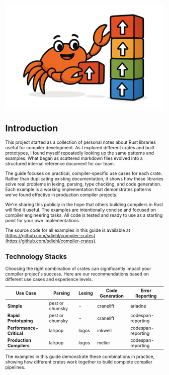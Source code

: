 <div align="center">
    <img src="logo.png" width="512" height="auto" alt="Compiler Crates Logo">
</div>

# Introduction

This project started as a collection of personal notes about Rust libraries useful for compiler development. As I explored different crates and built prototypes, I found myself repeatedly looking up the same patterns and examples. What began as scattered markdown files evolved into a structured internal reference document for our team.

The guide focuses on practical, compiler-specific use cases for each crate. Rather than duplicating existing documentation, it shows how these libraries solve real problems in lexing, parsing, type checking, and code generation. Each example is a working implementation that demonstrates patterns we've found effective in production compiler projects.

We're sharing this publicly in the hope that others building compilers in Rust will find it useful. The examples are intentionally concise and focused on compiler engineering tasks. All code is tested and ready to use as a starting point for your own implementations.

The source code for all examples in this guide is available at [https://github.com/sdiehl/compiler-crates](https://github.com/sdiehl/compiler-crates).

## Technology Stacks

Choosing the right combination of crates can significantly impact your compiler project's success. Here are our recommendations based on different use cases and experience levels.

| Use Case                 | Parsing         | Lexing | Code Generation | Error Reporting    |
| ------------------------ | --------------- | ------ | --------------- | ------------------ |
| **Simple**               | pest or chumsky | -      | cranelift       | ariadne            |
| **Rapid Prototyping**    | pest or chumsky | -      | cranelift       | codespan-reporting |
| **Performance-Critical** | lalrpop         | logos  | inkwell         | codespan-reporting |
| **Production Compilers** | lalrpop         | logos  | melior          | codespan-reporting |

The examples in this guide demonstrate these combinations in practice, showing how different crates work together to build complete compiler pipelines.
